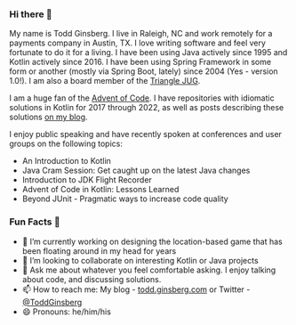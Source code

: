### Hi there 👋

My name is Todd Ginsberg. I live in Raleigh, NC and work remotely for a payments company in Austin, TX. I love writing software and feel very fortunate to do it for a living. I have been using Java actively since 1995 and Kotlin actively since 2016. I have been using Spring Framework in some form or another (mostly via Spring Boot, lately) since 2004 (Yes - version 1.0!). I am also a board member of the [Triangle JUG](https://www.meetup.com/Triangle-Java-Users-Group/).

I am a huge fan of the [Advent of Code](https://adventofcode.com). I have repositories with idiomatic solutions in Kotlin for 2017 through 2022, as well as posts describing these solutions [on my blog](https://todd.ginsberg.com).

I enjoy public speaking and have recently spoken at conferences and user groups on the following topics:

- An Introduction to Kotlin
- Java Cram Session: Get caught up on the latest Java changes
- Introduction to JDK Flight Recorder
- Advent of Code in Kotlin: Lessons Learned
- Beyond JUnit - Pragmatic ways to increase code quality

### Fun Facts :fox_face:

- 🌱 I’m currently working on designing the location-based game that has been floating around in my head for years
- 👯 I’m looking to collaborate on interesting Kotlin or Java projects
- 💬 Ask me about whatever you feel comfortable asking. I enjoy talking about code, and discussing solutions.
- 📫 How to reach me: My blog - [todd.ginsberg.com](https://todd.ginsberg.com) or Twitter - [@ToddGinsberg](https://twitter.com/toddginsberg)
- 😄 Pronouns: he/him/his
